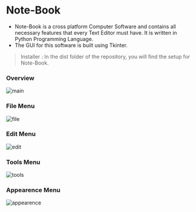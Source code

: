# Note-Book
- Note-Book  is a cross platform Computer Software and contains all necessary features that every Text Editor must have. It is written in Python Programming Language. 
- The GUI for this software is built using Tkinter.
> Installer : In the dist folder of the repository, you will find the setup for Note-Book.
### Overview
![main](https://user-images.githubusercontent.com/67188972/139910704-0f59f6e8-a5d1-49a0-b88b-1d1b7b4c1e93.png)
### File Menu
![file](https://user-images.githubusercontent.com/67188972/139910715-e183af10-da4f-4b14-9dce-5a6b82efe6fd.png)
### Edit Menu
![edit](https://user-images.githubusercontent.com/67188972/139910725-a84885a0-230a-41c3-8fb5-829702b79958.png)
### Tools Menu
![tools](https://user-images.githubusercontent.com/67188972/139910734-e6e24055-a967-430e-bf89-a0cd1fc87ad2.png)
### Appearence Menu
![appearence](https://user-images.githubusercontent.com/67188972/139910741-0f2ba760-dbec-4636-b0d2-a221944f660f.png)
